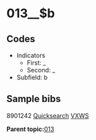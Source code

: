 # 013\_\_$b

## Codes

-   Indicators
    -   First: \_
    -   Second: \_
-   Subfield: b

## Sample bibs

8901242 [Quicksearch](https://search.library.yale.edu/catalog/8901242) [VXWS](http://prodorbis.library.yale.edu:7014/vxws/GetHoldingsService?bibId=8901242)

**Parent topic:**[013](../../tags/013/013.md)

